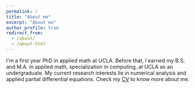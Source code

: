 ```yaml
---
permalink: /
title: "About me"
excerpt: "About me"
author_profile: true
redirect_from: 
  - /about/
  - /about.html
---
```


I'm a first year PhD in applied math at UCLA. Before that, I earned my B.S. and M.A. in applied math, specialization in computing, at UCLA as an undergraduate. My current research interests lie in numerical analysis and applied partial differential equations. Check my [CV](https://ZT220501.github.io/files/Resume_Zheng_Tan.pdf) to know more about me.
